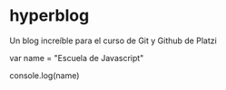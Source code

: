# hyperblog
Un blog increíble para el curso de Git y Github de Platzi

var name = "Escuela de Javascript"

console.log(name)
